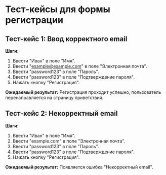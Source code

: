 # Тест-кейсы для формы регистрации

## Тест-кейс 1: Ввод корректного email
**Шаги:**
1. Ввести "Иван" в поле "Имя".
2. Ввести "example@example.com" в поле "Электронная почта".
3. Ввести "password123" в поле "Пароль".
4. Ввести "password123" в поле "Подтверждение пароля".
5. Нажать кнопку "Регистрация".

**Ожидаемый результат:** Регистрация проходит успешно, пользователь перенаправляется на страницу приветствия.

## Тест-кейс 2: Некорректный email
**Шаги:**
1. Ввести "Иван" в поле "Имя".
2. Ввести "example.com" в поле "Электронная почта".
3. Ввести "password123" в поле "Пароль".
4. Ввести "password123" в поле "Подтверждение пароля".
5. Нажать кнопку "Регистрация".

**Ожидаемый результат:** Появляется ошибка "Некорректный email".
